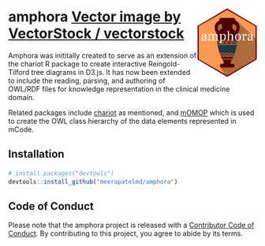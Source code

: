 
<!-- README.md is generated from README.Rmd. Please edit that file -->

# amphora <img src="man/figures/logo.png" align="right" alt="" width="120" /> <a href="https://www.vectorstock.com/royalty-free-vector/amphora-from-greece-in-flat-style-with-shadow-vector-20886871">Vector image by VectorStock / vectorstock</a>

<!-- badges: start -->

<!-- badges: end -->

Amphora was inititally created to serve as an extension of the chariot R
package to create interactive Reingold-Tilford tree diagrams in D3.js.
It has now been extended to include the reading, parsing, and authoring
of OWL/RDF files for knowledge representation in the clinical medicine
domain.

Related packages include
[chariot](https://meerapatelmd.github.io/chariot) as mentioned, and
[mOMOP](https://meerapatelmd.github.io/mOMOP) which is used to create
the OWL class hierarchy of the data elements represented in mCode.

## Installation

``` r
# install.packages("devtools")
devtools::install_github("meerapatelmd/amphora")
```

## Code of Conduct

Please note that the amphora project is released with a [Contributor
Code of
Conduct](https://contributor-covenant.org/version/2/0/CODE_OF_CONDUCT.html).
By contributing to this project, you agree to abide by its terms.
